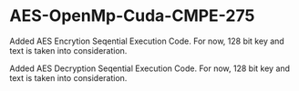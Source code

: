 # AES-OpenMp-Cuda-CMPE-275

Added AES Encrytion Seqential Execution Code.
For now, 128 bit key and text is taken into consideration.


Added AES Decryption Seqential Execution Code.
For now, 128 bit key and text is taken into consideration.
